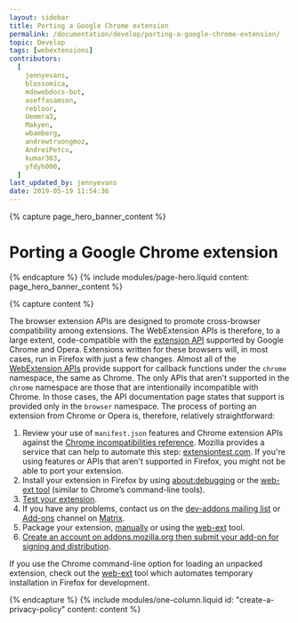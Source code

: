 ```yaml
---
layout: sidebar
title: Porting a Google Chrome extension
permalink: /documentation/develop/porting-a-google-chrome-extension/
topic: Develop
tags: [webextensions]
contributors:
  [
    jennyevans,
    blossomica,
    mdnwebdocs-bot,
    aseffasamson,
    rebloor,
    Uemmra3,
    Makyen,
    wbamberg,
    andrewtruongmoz,
    AndreiPetcu,
    kumar303,
    yfdyh000,
  ]
last_updated_by: jennyevans
date: 2019-05-19 11:54:36
---
```


<!-- Page Hero Banner -->

{% capture page_hero_banner_content %}

# Porting a Google Chrome extension

{% endcapture %}
{% include modules/page-hero.liquid
	content: page_hero_banner_content
%}

<!-- END: Page Hero Banner -->

<!-- Content with Table of Contents Module -->

{% capture content %}

The browser extension APIs are designed to promote cross-browser compatibility among extensions. The WebExtension APIs is therefore, to a large extent, code-compatible with the [extension API](https://developer.chrome.com/extensions) supported by Google Chrome and Opera. Extensions written for these browsers will, in most cases, run in Firefox with just a few changes. Almost all of the [WebExtension APIs](https://developer.mozilla.org/docs/Mozilla/Add-ons/WebExtensions/API) provide support for callback functions under the `chrome` namespace, the same as Chrome. The only APIs that aren't supported in the `chrome` namespace are those that are intentionally incompatible with Chrome. In those cases, the API documentation page states that support is provided only in the `browser` namespace. The process of porting an extension from Chrome or Opera is, therefore, relatively straightforward:

1. Review your use of `manifest.json` features and Chrome extension APIs against the [Chrome incompatibilities reference](https://developer.mozilla.org/Add-ons/WebExtensions/Chrome_incompatibilities). Mozilla provides a service that can help to automate this step: [extensiontest.com](https://www.extensiontest.com/). If you're using features or APIs that aren't supported in Firefox, you might not be able to port your extension.
2. Install your extension in Firefox by using [about:debugging](https://developer.mozilla.org/docs/Tools/about:debugging) or the [web-ext tool](/documentation/develop/getting-started-with-web-ext#testing-out-an-extension) (similar to Chrome’s command-line tools).
3. [Test your extension](/documentation/develop/debugging).
4. If you have any problems, contact us on the [dev-addons mailing list](https://mail.mozilla.org/listinfo/dev-addons) or [Add-ons](https://mzl.la/2u8ZGbg) channel on [Matrix](https://wiki.mozilla.org/Matrix).
5. Package your extension, [manually](/documentation/publish/package-your-extension) or using the [web-ext](/documentation/develop/getting-started-with-web-ext#packaging-your-extension) tool.
6. [Create an account on addons.mozilla.org then submit your add-on for signing and distribution](/documentation/publish/submitting-an-add-on).

If you use the Chrome command-line option for loading an unpacked extension, check out the [web-ext](/documentation/develop/getting-started-with-web-ext/) tool which automates temporary installation in Firefox for development.

{% endcapture %}
{% include modules/one-column.liquid
  id: "create-a-privacy-policy"
  content: content
%}

<!-- END: Single Column Body Module -->


